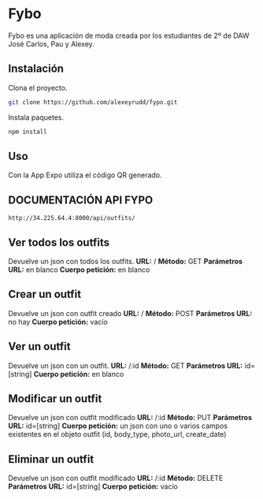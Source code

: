 # Fybo

Fybo es una aplicación de moda creada por los estudiantes de 2º de DAW José Carlos, Pau y Alexey.

## Instalación

Clona el proyecto.

```bash
git clone https://github.com/alexeyrudd/fypo.git
```

Instala paquetes.

```bash
npm install
```

## Uso

Con la App Expo utiliza el código QR generado.

## DOCUMENTACIÓN API FYPO

```
http://34.225.64.4:8000/api/outfits/
```
## Ver todos los outfits

Devuelve un json con todos los outfits.
**URL:** /
**Método:** GET
**Parámetros URL:** en blanco
**Cuerpo petición:** en blanco

## Crear un outfit

Devuelve un json con outfit creado
**URL:** /
**Método:** POST
**Parámetros URL:** no hay
**Cuerpo petición:** vacío

## Ver un outfit

Devuelve un json con un outfit.
**URL:** /:id
**Método:** GET
**Parámetros URL:** id=[string]
**Cuerpo petición:** en blanco

## Modificar un outfit

Devuelve un json con outfit modificado
**URL:** /:id
**Método:** PUT
**Parámetros URL:** id=[string]
**Cuerpo petición:** un json con uno o varios campos existentes en el objeto outfit (id, body_type,
photo_url, create_date)

## Eliminar un outfit

Devuelve un json con outfit modificado
**URL:** /:id
**Método:** DELETE
**Parámetros URL:** id=[string]
**Cuerpo petición:** vacío
